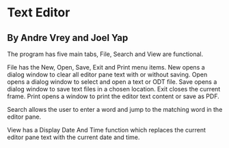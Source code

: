 # Text Editor
## By Andre Vrey and Joel Yap

The program has five main tabs, File, Search and View are functional. 

File has the New, Open, Save, Exit and Print menu items.
New opens a dialog window to clear all editor pane text with or without saving.
Open opens a dialog window to select and open a text or ODT file.
Save opens a dialog window to save text files in a chosen location.
Exit closes the current frame.
Print opens a window to print the editor text content or save as PDF.

Search allows the user to enter a word and jump to the matching word in the editor pane.

View has a Display Date And Time function which replaces the current editor pane text with the current date and time.